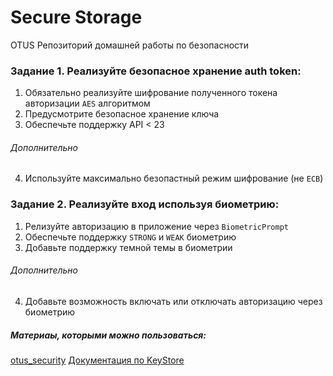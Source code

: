 # Secure Storage

OTUS Репозиторий домашней работы по безопасности

### Задание 1. Реализуйте безопасное хранение auth token:

1. Обязательно реализуйте шифрование полученного токена авторизации `AES` алгоритмом
2. Предусмотрите безопасное хранение ключа
3. Обеспечьте поддержку API < 23

###### _Дополнительно_
4. Используйте максимально безопастный режим шифрование (не `ECB`)

### Задание 2. Реализуйте вход используя биометрию:

1. Релизуйте авторизацию в приложение через `BiometricPrompt`
2. Обеспечьте поддержку `STRONG` и `WEAK` биометрию
3. Добавьте поддержку темной темы в биометрии

###### _Дополнительно_
4. Добавьте возможность включать или отключать авторизацию через биометрию

##### Материаы, которыми можно пользоваться:

[otus_security](https://github.com/vitalyraevsky/otus_security)
[Документация по KeyStore](https://developer.android.com/training/articles/keystore)